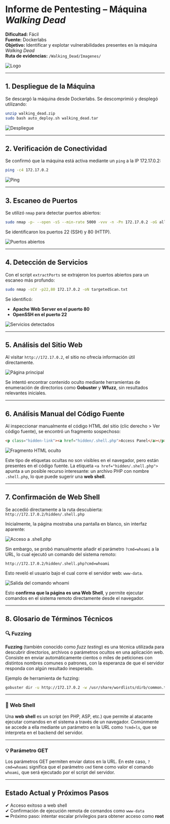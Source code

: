 # Informe de Pentesting – Máquina *Walking Dead*

**Dificultad:** Fácil  
**Fuente:** Dockerlabs  
**Objetivo:** Identificar y explotar vulnerabilidades presentes en la máquina *Walking Dead*  
**Ruta de evidencias:** `/Walking_Dead/Imagenes/`

![Logo](/Walking_Dead/Imagenes/Logo.png)

---

## 1. Despliegue de la Máquina

Se descargó la máquina desde Dockerlabs. Se descomprimió y desplegó utilizando:

```bash
unzip walking_dead.zip
sudo bash auto_deploy.sh walking_dead.tar
```

![Despliegue](/Walking_Dead/Imagenes/Despliegue.jpeg)

---

## 2. Verificación de Conectividad

Se confirmó que la máquina está activa mediante un `ping` a la IP 172.17.0.2:

```bash
ping -c4 172.17.0.2
```

![Ping](/Walking_Dead/Imagenes/Ping.jpeg)

---

## 3. Escaneo de Puertos

Se utilizó `nmap` para detectar puertos abiertos:

```bash
sudo nmap -p- --open -sS --min-rate 5000 -vvv -n -Pn 172.17.0.2 -oG allPorts.txt
```

Se identificaron los puertos 22 (SSH) y 80 (HTTP).

![Puertos abiertos](/Walking_Dead/Imagenes/Puertos.jpeg)

---

## 4. Detección de Servicios

Con el script `extractPorts` se extrajeron los puertos abiertos para un escaneo más profundo:

```bash
sudo nmap -sCV -p22,80 172.17.0.2 -oN targetedScan.txt
```

Se identificó:

- **Apache Web Server en el puerto 80**
- **OpenSSH en el puerto 22**

![Servicios detectados](/Walking_Dead/Imagenes/Servicios.jpeg)

---

## 5. Análisis del Sitio Web

Al visitar `http://172.17.0.2`, el sitio no ofrecía información útil directamente.

![Página principal](/Walking_Dead/Imagenes/Pagina.jpeg)

Se intentó encontrar contenido oculto mediante herramientas de enumeración de directorios como **Gobuster** y **Wfuzz**, sin resultados relevantes iniciales.

---

## 6. Análisis Manual del Código Fuente

Al inspeccionar manualmente el código HTML del sitio (clic derecho > Ver código fuente), se encontró un fragmento sospechoso:

```html
<p class="hidden-link"><a href="hidden/.shell.php">Access Panel</a></p>
```

![Fragmento HTML oculto](/mnt/data/Directorio_oculto.jpeg)

Este tipo de etiquetas ocultas no son visibles en el navegador, pero están presentes en el código fuente. La etiqueta `<a href="hidden/.shell.php">` apunta a un posible recurso interesante: un archivo PHP con nombre `.shell.php`, lo que puede sugerir una **web shell**.

---

## 7. Confirmación de Web Shell

Se accedió directamente a la ruta descubierta:  
`http://172.17.0.2/hidden/.shell.php`

Inicialmente, la página mostraba una pantalla en blanco, sin interfaz aparente:

![Acceso a .shell.php](/mnt/data/Directorio.jpeg)

Sin embargo, se probó manualmente añadir el parámetro `?cmd=whoami` a la URL, lo cual ejecutó un comando del sistema remoto:

```
http://172.17.0.2/hidden/.shell.php?cmd=whoami
```

Esto reveló el usuario bajo el cual corre el servidor web: `www-data`.

![Salida del comando whoami](/mnt/data/web_shell.jpeg)

Esto **confirma que la página es una Web Shell**, y permite ejecutar comandos en el sistema remoto directamente desde el navegador.

---

## 8. Glosario de Términos Técnicos

### 🔍 Fuzzing

**Fuzzing** (también conocido como *fuzz testing*) es una técnica utilizada para descubrir directorios, archivos o parámetros ocultos en una aplicación web. Consiste en enviar automáticamente cientos o miles de peticiones con distintos nombres comunes o patrones, con la esperanza de que el servidor responda con algún resultado inesperado.

Ejemplo de herramienta de fuzzing:
```bash
gobuster dir -u http://172.17.0.2 -w /usr/share/wordlists/dirb/common.txt
```

---

### 🔐 Web Shell

Una **web shell** es un script (en PHP, ASP, etc.) que permite al atacante ejecutar comandos en el sistema a través de un navegador. Comúnmente se accede a ella mediante un parámetro en la URL como `?cmd=ls`, que se interpreta en el backend del servidor.

---

### 💡 Parámetro GET

Los parámetros GET permiten enviar datos en la URL. En este caso, `?cmd=whoami` significa que el parámetro `cmd` tiene como valor el comando `whoami`, que será ejecutado por el script del servidor.

---

## Estado Actual y Próximos Pasos

✔ Acceso exitoso a web shell  
✔ Confirmación de ejecución remota de comandos como `www-data`  
➡ Próximo paso: intentar escalar privilegios para obtener acceso como **root**
